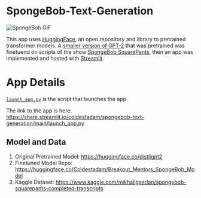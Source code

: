 # SpongeBob-Text-Generation

![SpongeBob GIF](https://media2.giphy.com/media/nDSlfqf0gn5g4/giphy.gif)

This app uses [HuggingFace](https://huggingface.co/), an open repository and library to pretrained transformer models. A [smaller version of GPT-2](https://huggingface.co/distilgpt2) that was pretrained was finetuend on scripts of the show [SpongeBob SquarePants](https://www.kaggle.com/mikhailgaerlan/spongebob-squarepants-completed-transcripts), then an app was implemented and hosted with [Streamlit](https://streamlit.io/).

# App Details
[`launch_app.py`](https://github.com/Coldestadam/SpongeBob-Text-Generation/blob/main/launch_app.py) is the script that launches the app.

The link to the app is here: https://share.streamlit.io/coldestadam/spongebob-text-generation/main/launch_app.py

## Model and Data
1. Original Pretrained Model: https://huggingface.co/distilgpt2
2. Finetuned Model Repo: https://huggingface.co/Coldestadam/Breakout_Mentors_SpongeBob_Model
3. Kaggle Dataset: https://www.kaggle.com/mikhailgaerlan/spongebob-squarepants-completed-transcripts
